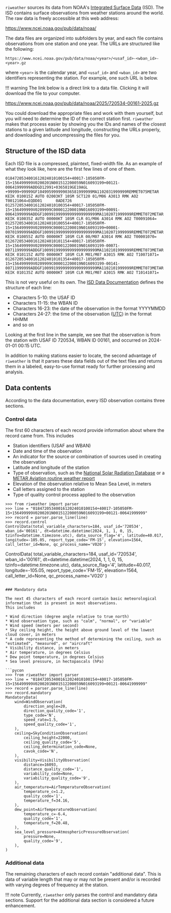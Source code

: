 `riweather` sources its data from NOAA's
[Integrated Surface Data](https://www.ncei.noaa.gov/products/land-based-station/integrated-surface-database) (ISD).
The ISD contains surface observations from weather stations around the world. The raw data is freely accessible at
this web address:

<https://www.ncei.noaa.gov/pub/data/noaa/>

The data files are organized into subfolders by year, and each file contains observations from one station and one
year. The URLs are structured like the following:

```text
https://www.ncei.noaa.gov/pub/data/noaa/<year>/<usaf_id>-<wban_id>-<year>.gz
```

where `<year>` is the calendar year, and `<usaf_id>` and `<wban_id>` are two identifiers representing the station. 
For example, one such URL is below.

!!! warning
    The link below is a direct link to a data file. Clicking it will download the file to your computer.

<https://www.ncei.noaa.gov/pub/data/noaa/2025/720534-00161-2025.gz>

You could download the appropriate files and work with them yourself, but you will need to determine the ID of
the correct station first. `riweather` makes that process easier by showing you the IDs and names of the closest 
stations to a given latitude and longitude, constructing the URLs properly, and downloading and uncompressing the 
files for you.

## Structure of the ISD data

Each ISD file is a compressed, plaintext, fixed-width file. As an example of what they look like, here are the first 
few lines of one of them.

```text
0184720534001612024010100154+40017-105050FM-15+156499999V0200201N001512200059N016093199+00121-00641999999ADDGD12991+0365819GE19AGL   +99999+99999GF104995999999036581999999MA1102031999999REMMET075METAR KEIK 010015Z AUTO 02003KT 10SM SCT120 01/M06 A3013 RMK AO2 T00121064=EQDD01      0ADE726
0125720534001612024010100354+40017-105050FM-15+156499999V0209999C000012200019N016093199+00091-00641999999ADDGF100991999999999999999999MA1102071999999REMMET072METAR KEIK 010035Z AUTO 00000KT 10SM CLR 01/M06 A3014 RMK AO2 T00091064=
0125720534001612024010100554+40017-105050FM-15+156499999V0209999C000012200019N016093199+00001-00701999999ADDGF100991999999999999999999MA1102071999999REMMET072METAR KEIK 010055Z AUTO 00000KT 10SM CLR 00/M07 A3014 RMK AO2 T00001070=
0126720534001612024010101154+40017-105050FM-15+156499999V0209999C000012200019N016093199-00071-00711999999ADDGF100991999999999999999999MA1102101999999REMMET073METAR KEIK 010115Z AUTO 00000KT 10SM CLR M01/M07 A3015 RMK AO2 T10071071=
0126720534001612024010101354+40017-105050FM-15+156499999V0209999C000012200019N016093199-00141-00711999999ADDGF100991999999999999999999MA1102101999999REMMET073METAR KEIK 010135Z AUTO 00000KT 10SM CLR M01/M07 A3015 RMK AO2 T10141071=
```

This is not very useful on its own. The 
[ISD Data Documentation](https://www.ncei.noaa.gov/pub/data/noaa/isd-format-document.pdf) defines the structure of each 
line:

* Characters 5-10: the USAF ID
* Characters 11-15: the WBAN ID
* Characters 16-23: the date of the observation in the format YYYYMMDD
* Characters 24-27: the time of the observation ([UTC](https://en.wikipedia.org/wiki/Coordinated_Universal_Time)) in the format HHMM
* and so on

Looking at the first line in the sample, we see that the observation is from the station with USAF ID 720534, WBAN 
ID 00161, and occurred on 2024-01-01 00:15 UTC.

In addition to making stations easier to locate, the second advantage of `riweather` is that it parses these data 
fields out of the text files and returns them in a labeled, easy-to-use format ready for further processing and 
analysis.

## Data contents

According to the data documentation, every ISD observation contains three sections.

### Control data

The first 60 characters of each record provide information about where the record came from. This includes

* Station identifiers (USAF and WBAN)
* Date and time of the observation
* An indicator for the source or combination of sources used in creating the observation
* Latitude and longitude of the station
* Type of observation, such as the [National Solar Radiation Database](https://nsrdb.nrel.gov/) or a [METAR Aviation 
  routine weather report](https://en.wikipedia.org/wiki/METAR)
* Elevation of the observation relative to Mean Sea Level, in meters
* Call letters assigned to the station
* Type of quality control process applied to the observation

```pycon
>>> from riweather import parser
>>> line = "0184720534001612024010100154+40017-105050FM-15+156499999V0200201N001512200059N016093199+00121-00641999999"
>>> record = parser.parse_line(line)
>>> record.control
ControlData(total_variable_characters=184, usaf_id='720534', wban_id='00161', dt=datetime.datetime(2024, 1, 1, 0, 15, tzinfo=datetime.timezone.utc), data_source_flag='4', latitude=40.017, longitude=-105.05, report_type_code='FM-15', elevation=1564, call_letter_id=None, qc_process_name='V020')

```

ControlData(
    total_variable_characters=184, 
    usaf_id='720534', 
    wban_id='00161', 
    dt=datetime.datetime(2024, 1, 1, 0, 15, tzinfo=datetime.timezone.utc), 
    data_source_flag='4', 
    latitude=40.017,
    longitude=-105.05, 
    report_type_code='FM-15', 
    elevation=1564, 
    call_letter_id=None, 
    qc_process_name='V020'
)

```

### Mandatory data

The next 45 characters of each record contain basic meteorological information that is present in most observations. 
This includes

* Wind direction (degree angle relative to true north)
* Wind observation type, such as "calm", "normal", or "variable"
* Wind speed (meters per second)
* Sky ceiling height, the height above ground level of the lowest cloud cover, in meters
* A code representing the method of determining the ceiling, such as "estimated", "measured", or "aircraft"
* Visibility distance, in meters
* Air temperature, in degrees Celsius
* Dew point temperature, in degrees Celsius
* Sea level pressure, in hectopascals (hPa)

```pycon
>>> from riweather import parser
>>> line = "0184720534001612024010100154+40017-105050FM-15+156499999V0200201N001512200059N016093199+00121-00641999999"
>>> record = parser.parse_line(line)
>>> record.mandatory
MandatoryData(
    wind=WindObservation(
        direction_angle=20, 
        direction_quality_code='1', 
        type_code='N', 
        speed_rate=1.5, 
        speed_quality_code='1',
    ), 
    ceiling=SkyConditionObservation(
        ceiling_height=22000, 
        ceiling_quality_code='5', 
        ceiling_determination_code=None, 
        cavok_code='N',
    ), 
    visibility=VisibilityObservation(
        distance=16093, 
        distance_quality_code='1', 
        variability_code=None, 
        variability_quality_code='9',
    ), 
    air_temperature=AirTemperatureObservation(
        temperature_c=1.2,
        quality_code='1', 
        temperature_f=34.16,
    ), 
    dew_point=AirTemperatureObservation(
        temperature_c=-6.4, 
        quality_code='1', 
        temperature_f=20.48,
    ), 
    sea_level_pressure=AtmosphericPressureObservation(
        pressure=None, 
        quality_code='9',
    ),
)
```

### Additional data

The remaining characters of each record contain "additional data". This is data of variable length that may or may 
not be present and/or is recorded with varying degrees of frequency at the station.

!!! note
    Currently, `riweather` only parses the control and mandatory data sections. Support for the additional data 
    section is considered a future enhancement.
